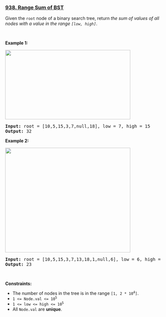 ### [938. Range Sum of BST](https://leetcode.com/problems/range-sum-of-bst/)

<p>Given the <code>root</code> node of a binary search tree, return <em>the sum of values of all nodes with a value in the range <code>[low, high]</code></em>.</p>

<p>&nbsp;</p>
<p><strong>Example 1:</strong></p>
<img alt="" src="https://assets.leetcode.com/uploads/2020/11/05/bst1.jpg" style="width: 400px; height: 222px;" title="">
<pre><strong>Input:</strong> root = [10,5,15,3,7,null,18], low = 7, high = 15
<strong>Output:</strong> 32
</pre>

<p><strong>Example 2:</strong></p>
<img alt="" src="https://assets.leetcode.com/uploads/2020/11/05/bst2.jpg" style="width: 400px; height: 335px;">
<pre><strong>Input:</strong> root = [10,5,15,3,7,13,18,1,null,6], low = 6, high = 10
<strong>Output:</strong> 23
</pre>

<p>&nbsp;</p>
<p><strong>Constraints:</strong></p>

<ul>
	<li>The number of nodes in the tree is in the range <code>[1, 2 * 10<sup>4</sup>]</code>.</li>
	<li><code>1 &lt;= Node.val &lt;= 10<sup>5</sup></code></li>
	<li><code>1 &lt;= low &lt;= high &lt;= 10<sup>5</sup></code></li>
	<li>All <code>Node.val</code> are <strong>unique</strong>.</li>
</ul>

